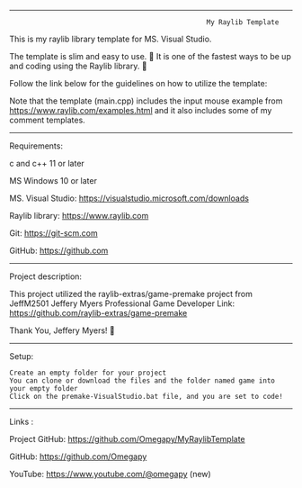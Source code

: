 -----------------------------------------------------------------------------------------------------------------------------

                                                     My Raylib Template

This is my raylib library template for MS. Visual Studio.

The template is slim and easy to use. :raised_hands:
It is one of the fastest ways to be up and coding using the Raylib library. :runner:

Follow the link below for the guidelines on how to utilize the template:


Note that the template (main.cpp) includes the input mouse example from https://www.raylib.com/examples.html 
and it also includes some of my comment templates.

-----------------------------------------------------------------------------------------------------------------------------
Requirements:

c and c++ 11 or later

MS Windows 10 or later 

MS. Visual Studio: https://visualstudio.microsoft.com/downloads

Raylib library: https://www.raylib.com

Git: https://git-scm.com

GitHub: https://github.com

-----------------------------------------------------------------------------------------------------------------------------
Project description:

This project utilized the raylib-extras/game-premake project from JeffM2501 Jeffery Myers Professional Game Developer 
Link: https://github.com/raylib-extras/game-premake

Thank You, Jeffery Myers! :clap:

-----------------------------------------------------------------------------------------------------------------------------
Setup:

	Create an empty folder for your project
	You can clone or download the files and the folder named game into your empty folder
	Click on the premake-VisualStudio.bat file, and you are set to code!

-----------------------------------------------------------------------------------------------------------------------------
Links  :

Project GitHub: https://github.com/Omegapy/MyRaylibTemplate

GitHub: https://github.com/Omegapy

YouTube: https://www.youtube.com/@omegapy (new)

